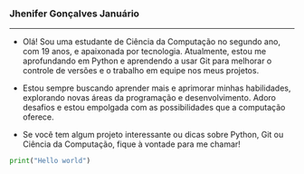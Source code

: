 ### Jhenifer Gonçalves Januário

---
- Olá! Sou  uma estudante de Ciência da Computação no segundo ano, com 19 anos, e apaixonada por tecnologia. Atualmente, estou me aprofundando em Python e aprendendo a usar Git para melhorar o controle de versões e o trabalho em equipe nos meus projetos.

- Estou sempre buscando aprender mais e aprimorar minhas habilidades, explorando novas áreas da programação e desenvolvimento. Adoro desafios e estou empolgada com as possibilidades que a computação oferece.

- Se você tem algum projeto interessante ou dicas sobre Python, Git ou Ciência da Computação, fique à vontade para me chamar!

 
```python
print("Hello world")
```
